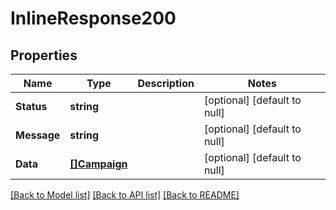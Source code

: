 # InlineResponse200

## Properties
Name | Type | Description | Notes
------------ | ------------- | ------------- | -------------
**Status** | **string** |  | [optional] [default to null]
**Message** | **string** |  | [optional] [default to null]
**Data** | [**[]Campaign**](Campaign.md) |  | [optional] [default to null]

[[Back to Model list]](../README.md#documentation-for-models) [[Back to API list]](../README.md#documentation-for-api-endpoints) [[Back to README]](../README.md)


